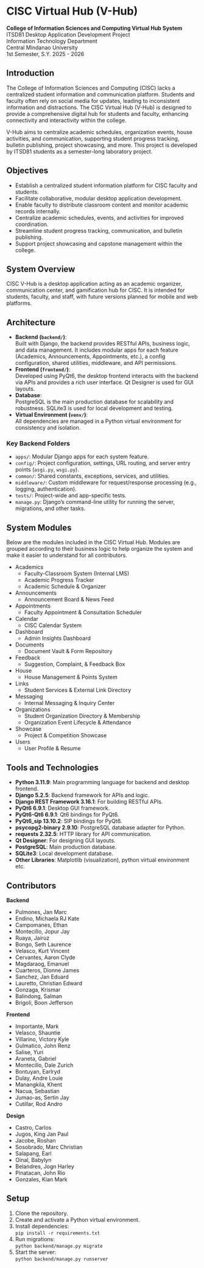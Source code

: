 # CISC Virtual Hub (V-Hub)

**College of Information Sciences and Computing Virtual Hub System**  
ITSD81 Desktop Application Development Project  
Information Technology Department  
Central Mindanao University  
1st Semester, S.Y. 2025 - 2026

## Introduction

The College of Information Sciences and Computing (CISC) lacks a centralized student information and communication platform. Students and faculty often rely on social media for updates, leading to inconsistent information and distractions. The CISC Virtual Hub (V-Hub) is designed to provide a comprehensive digital hub for students and faculty, enhancing connectivity and interactivity within the college.

V-Hub aims to centralize academic schedules, organization events, house activities, and communication, supporting student progress tracking, bulletin publishing, project showcasing, and more. This project is developed by ITSD81 students as a semester-long laboratory project.

## Objectives

- Establish a centralized student information platform for CISC faculty and students.
- Facilitate collaborative, modular desktop application development.
- Enable faculty to distribute classroom content and monitor academic records internally.
- Centralize academic schedules, events, and activities for improved coordination.
- Streamline student progress tracking, communication, and bulletin publishing.
- Support project showcasing and capstone management within the college.

## System Overview

CISC V-Hub is a desktop application acting as an academic organizer, communication center, and gamification hub for CISC. It is intended for students, faculty, and staff, with future versions planned for mobile and web platforms.

## Architecture

- **Backend (`backend/`)**:  
	Built with Django, the backend provides RESTful APIs, business logic, and data management. It includes modular apps for each feature (Academics, Announcements, Appointments, etc.), a config configuration, shared utilities, middleware, and API permissions.
- **Frontend (`frontend/`)**:  
	Developed using PyQt6, the desktop frontend interacts with the backend via APIs and provides a rich user interface. Qt Designer is used for GUI layouts.
- **Database**:  
	PostgreSQL is the main production database for scalability and robustness. SQLite3 is used for local development and testing.
- **Virtual Environment (`venv/`)**:  
	All dependencies are managed in a Python virtual environment for consistency and isolation.

### Key Backend Folders

- `apps/`: Modular Django apps for each system feature.
- `config/`: Project configuration, settings, URL routing, and server entry points (`asgi.py`, `wsgi.py`).
- `common/`: Shared constants, exceptions, services, and utilities.
- `middleware/`: Custom middleware for request/response processing (e.g., logging, authentication).
- `tests/`: Project-wide and app-specific tests.
- `manage.py`: Django’s command-line utility for running the server, migrations, and other tasks.

## System Modules

Below are the modules included in the CISC Virtual Hub. Modules are grouped according to their business logic to help organize the system and make it easier to understand for all contributors.
- Academics
  - Faculty-Classroom System (Internal LMS)
  - Academic Progress Tracker
  - Academic Schedule & Organizer
- Announcements
  - Announcement Board & News Feed
- Appointments
  - Faculty Appointment & Consultation Scheduler
- Calendar
  - CISC Calendar System
- Dashboard
  - Admin Insights Dashboard
- Documents
  - Document Vault & Form Repository
- Feedback
  - Suggestion, Complaint, & Feedback Box
- House
  - House Management & Points System
- Links
  - Student Services & External Link Directory
- Messaging
  - Internal Messaging & Inquiry Center
- Organizations
  - Student Organization Directory & Membership
  - Organization Event Lifecycle & Attendance
- Showcase
  - Project & Competition Showcase
- Users
  - User Profile & Resume

## Tools and Technologies

- **Python 3.11.9**: Main programming language for backend and desktop frontend.
- **Django 5.2.5**: Backend framework for APIs and logic.
- **Django REST Framework 3.16.1**: For building RESTful APIs.
- **PyQt6 6.9.1**: Desktop GUI framework.
- **PyQt6-Qt6 6.9.1**: Qt6 bindings for PyQt6.
- **PyQt6_sip 13.10.2**: SIP bindings for PyQt6.
- **psycopg2-binary 2.9.10**: PostgreSQL database adapter for Python.
- **requests 2.32.5**: HTTP library for API communication.
- **Qt Designer**: For designing GUI layouts.
- **PostgreSQL**: Main production database.
- **SQLite3**: Local development database.
- **Other Libraries**: Matplotlib (visualization), python virtual environment etc.

## Contributors
**Backend**
- Pulmones, Jan Marc
- Endino, Michaela RJ Kate
- Campomanes, Ethan
- Montecillo, Jopur Jay
- Ruaya, Jairuz
- Bongo, Seth Laurence
- Velasco, Kurt Vincent
- Cervantes, Aaron Clyde
- Magdaraog, Emanuel
- Cuarteros, Dionne James
- Sanchez, Jan Eduard
- Lauretto, Christian Edward
- Gonzaga, Krismar
- Balindong, Salman
- Brigoli, Boon Jefferson

**Frontend**
- Importante, Mark
- Velasco, Shauntie
- Villarino, Victory Kyle
- Gulmatico, John Renz
- Salise, Yuri
- Araneta, Gabriel
- Montecillo, Dale Zurich
- Bontuyan, Earlryd
- Dulay, Andre Louie
- Manangkila, Khent
- Nacua, Sebastian
- Jumao-as, Sertin Jay
- Cutillar, Rod Andro

**Design**
- Castro, Carlos
- Jugos, King Jan Paul
- Jacobe, Roshan
- Sosobrado, Marc Christian
- Salapang, Earl
- Oinal, Babylyn
- Belandres, Jogn Harley
- Pinatacan, John Rio
- Gonzales, Kian Mark

## Setup

1. Clone the repository.
2. Create and activate a Python virtual environment.
3. Install dependencies:  
	 `pip install -r requirements.txt`
4. Run migrations:  
	 `python backend/manage.py migrate`
5. Start the server:  
	 `python backend/manage.py runserver`

